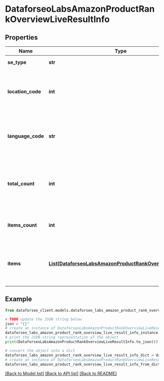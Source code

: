 # DataforseoLabsAmazonProductRankOverviewLiveResultInfo


## Properties

Name | Type | Description | Notes
------------ | ------------- | ------------- | -------------
**se_type** | **str** | search engine type | [optional] 
**location_code** | **int** | location code in a POST array if there is no data, then the value is null | [optional] 
**language_code** | **str** | language code in a POST array if there is no data, then the value is null | [optional] 
**total_count** | **int** | total amount of results in our database relevant to your request | [optional] 
**items_count** | **int** | the number of results returned in the items array | [optional] 
**items** | [**List[DataforseoLabsAmazonProductRankOverviewLiveItem]**](DataforseoLabsAmazonProductRankOverviewLiveItem.md) | contains detected Amazon product competitors and related data | [optional] 

## Example

```python
from dataforseo_client.models.dataforseo_labs_amazon_product_rank_overview_live_result_info import DataforseoLabsAmazonProductRankOverviewLiveResultInfo

# TODO update the JSON string below
json = "{}"
# create an instance of DataforseoLabsAmazonProductRankOverviewLiveResultInfo from a JSON string
dataforseo_labs_amazon_product_rank_overview_live_result_info_instance = DataforseoLabsAmazonProductRankOverviewLiveResultInfo.from_json(json)
# print the JSON string representation of the object
print(DataforseoLabsAmazonProductRankOverviewLiveResultInfo.to_json())

# convert the object into a dict
dataforseo_labs_amazon_product_rank_overview_live_result_info_dict = dataforseo_labs_amazon_product_rank_overview_live_result_info_instance.to_dict()
# create an instance of DataforseoLabsAmazonProductRankOverviewLiveResultInfo from a dict
dataforseo_labs_amazon_product_rank_overview_live_result_info_from_dict = DataforseoLabsAmazonProductRankOverviewLiveResultInfo.from_dict(dataforseo_labs_amazon_product_rank_overview_live_result_info_dict)
```
[[Back to Model list]](../README.md#documentation-for-models) [[Back to API list]](../README.md#documentation-for-api-endpoints) [[Back to README]](../README.md)


